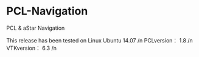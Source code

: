 # PCL-Navigation
PCL &amp; aStar Navigation

This release has been tested on Linux Ubuntu 14.07 /n
PCLversion： 1.8 /n
VTKversion： 6.3 /n

